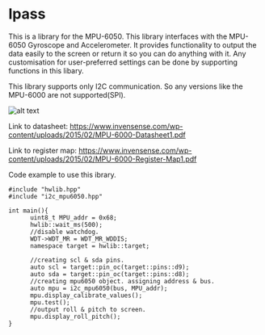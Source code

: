 # Ipass

This is a library for the MPU-6050.
This library interfaces with the MPU-6050 Gyroscope and Accelerometer. It provides functionality to output the data easily to the screen
or return it so you can do anything with it. Any customisation for user-preferred settings can be done by supporting functions in this libary.

This library supports only I2C communication. So any versions like the MPU-6000 are not supported(SPI).

![alt text](https://i.imgur.com/NcQi8zY.png)

Link to datasheet:
https://www.invensense.com/wp-content/uploads/2015/02/MPU-6000-Datasheet1.pdf

Link to register map:
https://www.invensense.com/wp-content/uploads/2015/02/MPU-6000-Register-Map1.pdf

Code example to use this ibrary.


```
#include "hwlib.hpp"
#include "i2c_mpu6050.hpp"

int main(){
      uint8_t MPU_addr = 0x68;
      hwlib::wait_ms(500);
      //disable watchdog.
      WDT->WDT_MR = WDT_MR_WDDIS;
      namespace target = hwlib::target;
  
      //creating scl & sda pins.
      auto scl = target::pin_oc(target::pins::d9);
      auto sda = target::pin_oc(target::pins::d8);
      //creating mpu6050 object. assigning address & bus.
      auto mpu = i2c_mpu6050(bus, MPU_addr);
      mpu.display_calibrate_values();
      mpu.test();
      //output roll & pitch to screen.
      mpu.display_roll_pitch();
}
```
